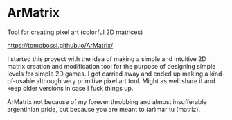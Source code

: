 # ArMatrix
Tool for creating pixel art (colorful 2D matrices)

https://tomobossi.github.io/ArMatrix/

I started this proyect with the idea of making a simple and intuitive 2D matrix creation and modification tool for the purpose of designing simple levels for simple 2D games. 
I got carried away and ended up making a kind-of-usable although very primitive pixel art tool. Might as well share it and keep older versions in case I fuck things up.

ArMatrix not because of my forever throbbing and almost insufferable argentinian pride, but because you are meant to (ar)mar tu (matriz).
